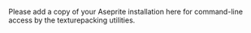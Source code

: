 Please add a copy of your Aseprite installation here for command-line access by the texturepacking utilities.